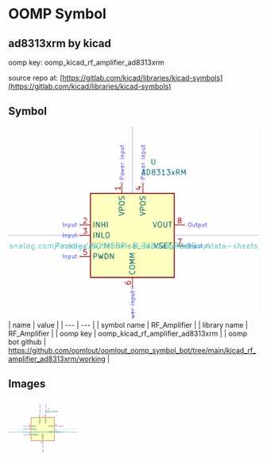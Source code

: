 # OOMP Symbol  
## ad8313xrm  by kicad  
  
oomp key: oomp_kicad_rf_amplifier_ad8313xrm  
  
source repo at: [https://gitlab.com/kicad/libraries/kicad-symbols](https://gitlab.com/kicad/libraries/kicad-symbols)  
## Symbol  
  
[![working.png](working_600.png)](working.png)  
| name | value | 
| --- | --- | 
| symbol name | RF_Amplifier | 
| library name | RF_Amplifier | 
| oomp key | oomp_kicad_rf_amplifier_ad8313xrm | 
| oomp bot github | https://github.com/oomlout/oomlout_oomp_symbol_bot/tree/main/kicad_rf_amplifier_ad8313xrm/working | 
## Images  
  
[![working.png](working_140.png)](working.png)  
